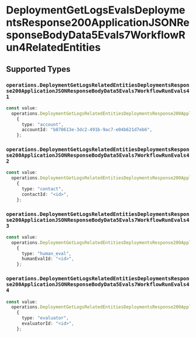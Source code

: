 # DeploymentGetLogsEvalsDeploymentsResponse200ApplicationJSONResponseBodyData5Evals7WorkflowRun4RelatedEntities


## Supported Types

### `operations.DeploymentGetLogsRelatedEntitiesDeploymentsResponse200ApplicationJSONResponseBodyData5Evals7WorkflowRunEvals41`

```typescript
const value:
  operations.DeploymentGetLogsRelatedEntitiesDeploymentsResponse200ApplicationJSONResponseBodyData5Evals7WorkflowRunEvals41 =
    {
      type: "account",
      accountId: "b870613e-3dc2-491b-9ac7-e04b621d7eb6",
    };
```

### `operations.DeploymentGetLogsRelatedEntitiesDeploymentsResponse200ApplicationJSONResponseBodyData5Evals7WorkflowRunEvals42`

```typescript
const value:
  operations.DeploymentGetLogsRelatedEntitiesDeploymentsResponse200ApplicationJSONResponseBodyData5Evals7WorkflowRunEvals42 =
    {
      type: "contact",
      contactId: "<id>",
    };
```

### `operations.DeploymentGetLogsRelatedEntitiesDeploymentsResponse200ApplicationJSONResponseBodyData5Evals7WorkflowRunEvals43`

```typescript
const value:
  operations.DeploymentGetLogsRelatedEntitiesDeploymentsResponse200ApplicationJSONResponseBodyData5Evals7WorkflowRunEvals43 =
    {
      type: "human_eval",
      humanEvalId: "<id>",
    };
```

### `operations.DeploymentGetLogsRelatedEntitiesDeploymentsResponse200ApplicationJSONResponseBodyData5Evals7WorkflowRunEvals44`

```typescript
const value:
  operations.DeploymentGetLogsRelatedEntitiesDeploymentsResponse200ApplicationJSONResponseBodyData5Evals7WorkflowRunEvals44 =
    {
      type: "evaluator",
      evaluatorId: "<id>",
    };
```

